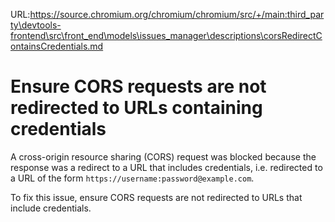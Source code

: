 URL:https://source.chromium.org/chromium/chromium/src/+/main:third_party\devtools-frontend\src\front_end\models\issues_manager\descriptions\corsRedirectContainsCredentials.md
# Ensure CORS requests are not redirected to URLs containing credentials

A cross-origin resource sharing (CORS) request was blocked because the response was a redirect to a URL that includes credentials, i.e. redirected to a URL of the form `https://username:password@example.com`.

To fix this issue, ensure CORS requests are not redirected to URLs that include credentials.
